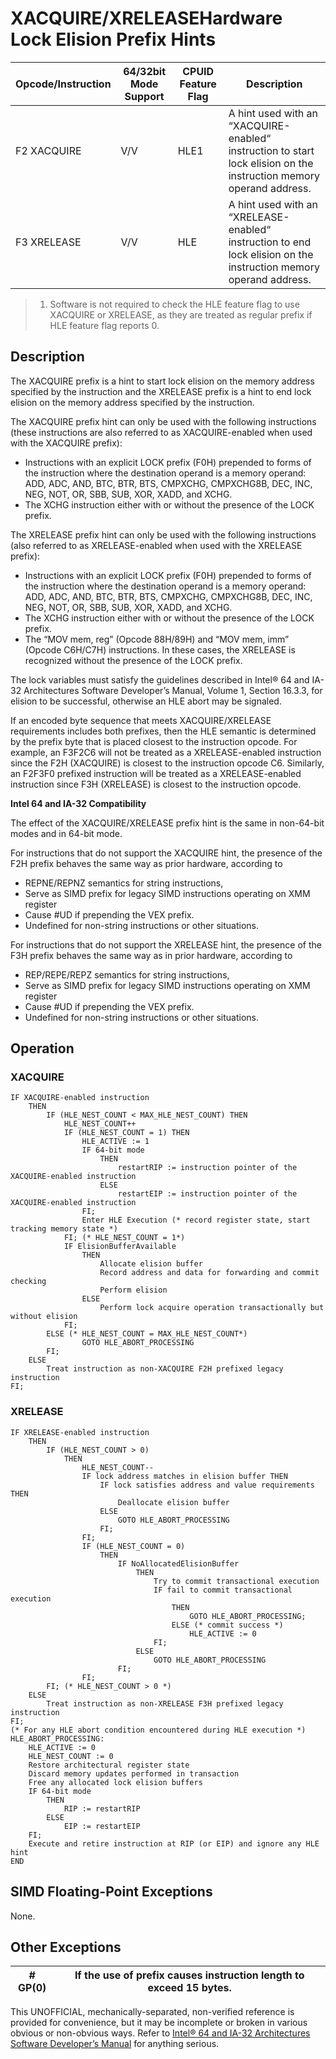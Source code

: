 # XACQUIRE/XRELEASE**Hardware Lock Elision Prefix Hints**

| Opcode/Instruction | 64/32bit Mode Support | CPUID Feature Flag | Description                                                                                                         |
| ------------------ | --------------------- | ------------------ | ------------------------------------------------------------------------------------------------------------------- |
| F2 XACQUIRE        | V/V                   | HLE1               | A hint used with an “XACQUIRE-enabled“ instruction to start lock elision on the instruction memory operand address. |
| F3 XRELEASE        | V/V                   | HLE                | A hint used with an “XRELEASE-enabled“ instruction to end lock elision on the instruction memory operand address.   |

> 1. Software is not required to check the HLE feature flag to use XACQUIRE or XRELEASE, as they are treated as regular prefix if HLE feature flag reports 0.

## Description

The XACQUIRE prefix is a hint to start lock elision on the memory address specified by the instruction and the XRELEASE prefix is a hint to end lock elision on the memory address specified by the instruction.

The XACQUIRE prefix hint can only be used with the following instructions (these instructions are also referred to as XACQUIRE-enabled when used with the XACQUIRE prefix):

- Instructions with an explicit LOCK prefix (F0H) prepended to forms of the instruction where the destination operand is a memory operand: ADD, ADC, AND, BTC, BTR, BTS, CMPXCHG, CMPXCHG8B, DEC, INC, NEG, NOT, OR, SBB, SUB, XOR, XADD, and XCHG.
- The XCHG instruction either with or without the presence of the LOCK prefix.

The XRELEASE prefix hint can only be used with the following instructions (also referred to as XRELEASE-enabled when used with the XRELEASE prefix):

- Instructions with an explicit LOCK prefix (F0H) prepended to forms of the instruction where the destination operand is a memory operand: ADD, ADC, AND, BTC, BTR, BTS, CMPXCHG, CMPXCHG8B, DEC, INC, NEG, NOT, OR, SBB, SUB, XOR, XADD, and XCHG.
- The XCHG instruction either with or without the presence of the LOCK prefix.
- The “MOV mem, reg” (Opcode 88H/89H) and “MOV mem, imm” (Opcode C6H/C7H) instructions. In these cases, the XRELEASE is recognized without the presence of the LOCK prefix.

The lock variables must satisfy the guidelines described in Intel® 64 and IA-32 Architectures Software Developer’s Manual, Volume 1, Section 16.3.3, for elision to be successful, otherwise an HLE abort may be signaled.

If an encoded byte sequence that meets XACQUIRE/XRELEASE requirements includes both prefixes, then the HLE semantic is determined by the prefix byte that is placed closest to the instruction opcode. For example, an F3F2C6 will not be treated as a XRELEASE-enabled instruction since the F2H (XACQUIRE) is closest to the instruction opcode C6. Similarly, an F2F3F0 prefixed instruction will be treated as a XRELEASE-enabled instruction since F3H (XRELEASE) is closest to the instruction opcode.

**Intel 64 and IA-32 Compatibility**

The effect of the XACQUIRE/XRELEASE prefix hint is the same in non-64-bit modes and in 64-bit mode.

For instructions that do not support the XACQUIRE hint, the presence of the F2H prefix behaves the same way as prior hardware, according to

- REPNE/REPNZ semantics for string instructions,
- Serve as SIMD prefix for legacy SIMD instructions operating on XMM register
- Cause #​​​UD if prepending the VEX prefix.
- Undefined for non-string instructions or other situations.

For instructions that do not support the XRELEASE hint, the presence of the F3H prefix behaves the same way as in prior hardware, according to

- REP/REPE/REPZ semantics for string instructions,
- Serve as SIMD prefix for legacy SIMD instructions operating on XMM register
- Cause #​​​UD if prepending the VEX prefix.
- Undefined for non-string instructions or other situations.

## Operation

### XACQUIRE

```
IF XACQUIRE-enabled instruction
    THEN
        IF (HLE_NEST_COUNT < MAX_HLE_NEST_COUNT) THEN
            HLE_NEST_COUNT++
            IF (HLE_NEST_COUNT = 1) THEN
                HLE_ACTIVE := 1
                IF 64-bit mode
                    THEN
                        restartRIP := instruction pointer of the XACQUIRE-enabled instruction
                    ELSE
                        restartEIP := instruction pointer of the XACQUIRE-enabled instruction
                FI;
                Enter HLE Execution (* record register state, start tracking memory state *)
            FI; (* HLE_NEST_COUNT = 1*)
            IF ElisionBufferAvailable
                THEN
                    Allocate elision buffer
                    Record address and data for forwarding and commit checking
                    Perform elision
                ELSE
                    Perform lock acquire operation transactionally but without elision
            FI;
        ELSE (* HLE_NEST_COUNT = MAX_HLE_NEST_COUNT*)
                GOTO HLE_ABORT_PROCESSING
        FI;
    ELSE
        Treat instruction as non-XACQUIRE F2H prefixed legacy instruction
FI;

```

### XRELEASE

```
IF XRELEASE-enabled instruction
    THEN
        IF (HLE_NEST_COUNT > 0)
            THEN
                HLE_NEST_COUNT--
                IF lock address matches in elision buffer THEN
                    IF lock satisfies address and value requirements THEN
                        Deallocate elision buffer
                    ELSE
                        GOTO HLE_ABORT_PROCESSING
                    FI;
                FI;
                IF (HLE_NEST_COUNT = 0)
                    THEN
                        IF NoAllocatedElisionBuffer
                            THEN
                                Try to commit transactional execution
                                IF fail to commit transactional execution
                                    THEN
                                        GOTO HLE_ABORT_PROCESSING;
                                    ELSE (* commit success *)
                                        HLE_ACTIVE := 0
                                FI;
                            ELSE
                                GOTO HLE_ABORT_PROCESSING
                        FI;
                FI;
        FI; (* HLE_NEST_COUNT > 0 *)
    ELSE
        Treat instruction as non-XRELEASE F3H prefixed legacy instruction
FI;
(* For any HLE abort condition encountered during HLE execution *)
HLE_ABORT_PROCESSING:
    HLE_ACTIVE := 0
    HLE_NEST_COUNT := 0
    Restore architectural register state
    Discard memory updates performed in transaction
    Free any allocated lock elision buffers
    IF 64-bit mode
        THEN
            RIP := restartRIP
        ELSE
            EIP := restartEIP
    FI;
    Execute and retire instruction at RIP (or EIP) and ignore any HLE hint
END

```

## SIMD Floating-Point Exceptions

None.

## Other Exceptions

| \#​​​​GP(0) | If the use of prefix causes instruction length to exceed 15 bytes. |
| ----------- | ------------------------------------------------------------------ |

This UNOFFICIAL, mechanically-separated, non-verified reference is provided for convenience, but it may be
incomplete or broken in various obvious or non-obvious
ways. Refer to [Intel® 64 and IA-32 Architectures Software Developer’s Manual](https://software.intel.com/en-us/download/intel-64-and-ia-32-architectures-sdm-combined-volumes-1-2a-2b-2c-2d-3a-3b-3c-3d-and-4) for anything serious.
